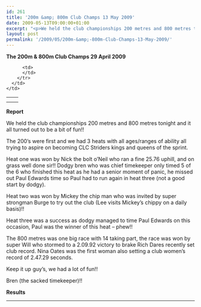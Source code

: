 ```yaml
---
id: 261
title: '200m &amp; 800m Club Champs 13 May 2009'
date: 2009-05-13T09:00:00+01:00
excerpt: "<p>We held the club championships 200 metres and 800 metres tonight and it all turned out to be a bit of fun!! The 200's were first and we had 3 heats with all ages/ranges of ability all trying to aspire on becoming CLC striders kings and queens of the sprint. Fantastic fun, well done to all! Brendan Ward, Club Chairman 200m &amp; 800m Club Champs 13 May 2009 Photos Report Results</p>"
layout: post
permalink: '/2009/05/200m-&amp;-800m-Club-Champs-13-May-2009/'
---
```

**The 200m & 800m Club Champs 29 April 2009**

<table>
  <tr>
    <td>
      <td>
        <tr>
          <td>
          </td>
          
          <td>
          </td>
        </tr>
      </td>
    </td>
  </tr>
</table>

**Report**

We held the club championships 200 metres and 800 metres tonight and it all turned out to be a bit of fun!! 

The 200&#8217;s were first and we had 3 heats with all ages/ranges of ability all trying to aspire on becoming CLC Striders kings and queens of the sprint.

Heat one was won by Nick the bolt o&#8217;Neil who ran a fine 25.76 uphill, and on grass well done sir!! Dodgy bren who was chief timekeeper only timed 5 of the 6 who finished this heat as he had a senior moment of panic, he missed out Paul Edwards time so Paul had to run again in heat three (not a good start by dodgy).

Heat two was won by Mickey the chip man who was invited by super strongman Burge to try out the club (Lee visits Mickey&#8217;s chippy on a daily basis)!!

Heat three was a success as dodgy managed to time Paul Edwards on this occasion, Paul was the winner of this heat &#8211; phew!!

The 800 metres was one big race with 14 taking part, the race was won by super Will who stormed to a 2.09.92 victory to brake Rich Dares recently set club record. Nina Oates was the first woman also setting a club women&#8217;s record of 2.47.29 seconds.

Keep it up guy&#8217;s, we had a lot of fun!!

Bren (the sacked timekeeper)!!

<a name="Report"></a><a name="Results"></a>

**Results**

* * *

<map name="100109w.jpg">
  <area shape="RECT" coords="677,27,696,48" alt="Race Winner" />
  
  <area shape="RECT" coords="379,28,393,45" alt="Sarah Greef" />
  
  <area shape="RECT" coords="354,28,368,46" alt="Rachel Vines" />
  
  <area shape="RECT" coords="303,28,318,46" alt="Anna Maughan" />
  
  <area shape="RECT" coords="206,28,220,46" alt="Dawn Addinall" />
  
  <area shape="RECT" coords="86,28,103,46" alt="Alex Evans" />
</map>

<map name="100109m.jpg">
  <area shape="RECT" coords="63,31,76,45" alt="Clive Scott" />
  
  <area shape="RECT" coords="112,32,121,44" alt="Paul Davies" />
  
  <area shape="RECT" coords="118,32,129,43" alt="Paul Stonuary" />
  
  <area shape="RECT" coords="223,29,236,47" alt="James Gibbs" />
  
  <area shape="RECT" coords="255,29,264,42" alt="David Smeath" />
  
  <area shape="RECT" coords="263,28,272,43" alt="Chris Hale" />
  
  <area shape="RECT" coords="275,31,288,45" alt="Rob Shute" />
  
  <area shape="RECT" coords="308,31,321,45" alt="Billy Bradshaw" />
  
  <area shape="RECT" coords="582,29,594,46" alt="Will Ferguson" />
  
  <area shape="RECT" coords="680,30,694,45" alt="Race Winner" />
</map>